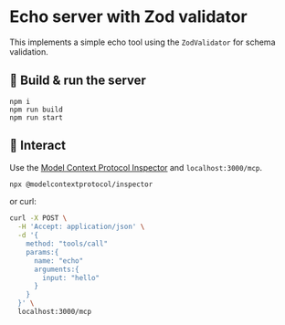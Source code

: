 # Echo server with Zod validator

This implements a simple echo tool using the `ZodValidator` for schema validation.

## 🏃 Build & run the server

```
npm i
npm run build
npm run start
```

## 🧠 Interact

Use the [Model Context Protocol Inspector](https://github.com/modelcontextprotocol/inspector)
and `localhost:3000/mcp`.

```sh
npx @modelcontextprotocol/inspector
```

or curl:

```sh
curl -X POST \
  -H 'Accept: application/json' \
  -d '{
    method: "tools/call"
    params:{
      name: "echo"
      arguments:{
        input: "hello"
      }
    }
  }' \
  localhost:3000/mcp
```
